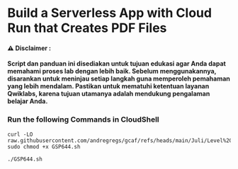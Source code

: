 #  Build a Serverless App with Cloud Run that Creates PDF Files


#### ⚠️ Disclaimer :
**Script dan panduan ini disediakan untuk tujuan edukasi agar Anda dapat memahami proses lab dengan lebih baik. Sebelum menggunakannya, disarankan untuk meninjau setiap langkah guna memperoleh pemahaman yang lebih mendalam. Pastikan untuk mematuhi ketentuan layanan Qwiklabs, karena tujuan utamanya adalah mendukung pengalaman belajar Anda.**

### Run the following Commands in CloudShell 

```
curl -LO raw.githubusercontent.com/andregregs/gcaf/refs/heads/main/Juli/Level%202/Build%20a%20Serverless%20App%20with%20Cloud%20Run%20that%20Creates%20PDF%20Files/GSP644.sh
sudo chmod +x GSP644.sh

./GSP644.sh
```